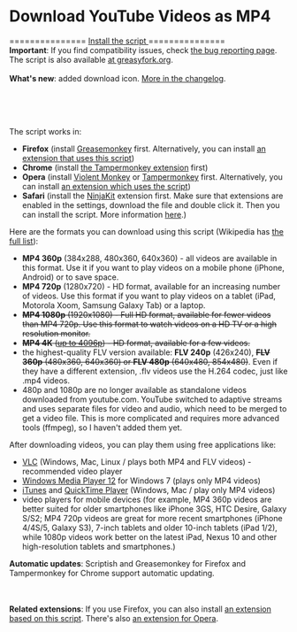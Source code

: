 Download YouTube Videos as MP4
===============

<div>
===============
<a href="https://github.com/gantt/downloadyoutube/blob/master/script/yt.user.js">
    Install the script
</a> 
===============
</div>

<div id="full_description"><b>Important</b>: If you find compatibility issues, check <a href="Debug.md">the bug reporting page</a>.
The script is also available <a href="https://greasyfork.org/scripts/1317-download-youtube-videos-as-mp4">at greasyfork.org</a>. 
<br><br><b>What's new</b>: added download icon. <a href="Changelog.md">More in the changelog</a>.



<br><br><img alt="" src="http://i.imgur.com/xhdYmVg.png"><br><br>

The script works in:

<ul><li><b>Firefox</b> (install <a href="https://addons.mozilla.org/firefox/addon/greasemonkey/">Greasemonkey</a> first. Alternatively, you can install <a href="https://addons.mozilla.org/firefox/addon/download-youtube/">an extension that uses this script</a>)</li><li><b>Chrome</b> (install <a href="https://chrome.google.com/webstore/detail/dhdgffkkebhmkfjojejmpbldmpobfkfo">the Tampermonkey extension</a> first)</li><li><b>Opera</b> (install <a href="https://addons.opera.com/en/extensions/details/violent-monkey/">Violent Monkey</a> or <a href="http://addons.opera.com/extensions/details/tampermonkey-beta/">Tampermonkey</a> first. Alternatively, you can install <a href="https://addons.opera.com/addons/extensions/details/download-youtube-videos-as-mp4/">an extension which uses the script</a>)</li><li><b>Safari</b> (install the <a href="http://ss-o.net/safari/extension/NinjaKit.safariextz">NinjaKit</a> extension first. Make sure that extensions are enabled in the settings, download the file and double click it. Then you can install the script. More information <a href="http://wiki.greasespot.net/Cross-browser_userscripting#NinjaKit">here</a>.)</li></ul>


Here are the formats you can download using this script (Wikipedia has <a href="http://en.wikipedia.org/wiki/YouTube#Quality_and_codecs">the full list</a>):

<ul><li><b>MP4 360p</b> (384x288, 480x360, 640x360) - all videos are available in this format. Use it if you want to play videos on a mobile phone (iPhone, Android) or to save space.</li><li><b>MP4 720p</b> (1280x720) - HD format, available for an increasing number of videos. Use this format if you want to play videos on a tablet (iPad, Motorola Xoom, Samsung Galaxy Tab) or a laptop.</li><li><del><b>MP4 1080p</b> (1920x1080) - Full HD format, available for fewer videos than MP4 720p. Use this format to watch videos on a HD TV or a high resolution monitor.</del></li><li><del><b>MP4 4K</b> (<a href="http://youtube-global.blogspot.com/2010/07/whats-bigger-than-1080p-4k-video-comes.html">up to 4096p</a>) - HD format, available for a few videos.</del></li><li>the highest-quality FLV version available: <b>FLV 240p</b> (426x240), <del><b>FLV 360p</b> (480x360, 640x360) or <b>FLV 480p</b> (640x480, 854x480)</del>. Even if they have a different extension, .flv videos use the H.264 codec, just like .mp4 videos.</li><li>480p and 1080p are no longer available as standalone videos downloaded from youtube.com. YouTube switched to adaptive streams and uses separate files for video and audio, which need to be merged to get a video file. This is more complicated and requires more advanced tools (ffmpeg), so I haven't added them yet. </li></ul>

After downloading videos, you can play them using free applications like:
<ul><li><a href="http://www.videolan.org/vlc/">VLC</a> (Windows, Mac, Linux / plays both MP4 and FLV videos) - recommended video player</li><li><a href="http://windows.microsoft.com/en-US/windows7/products/features/windows-media-player-12">Windows Media Player 12</a> for Windows 7 (plays only MP4 videos)</li><li><a href="http://www.apple.com/itunes/download/">iTunes</a> and <a href="http://www.apple.com/quicktime/download/">QuickTime Player</a> (Windows, Mac / play only MP4 videos)</li><li>video players for mobile devices (for example, MP4 360p videos are better suited for older smartphones like iPhone 3GS, HTC Desire, Galaxy S/S2; MP4 720p videos are great for more recent smartphones (iPhone 4/4S/5, Galaxy S3), 7-inch tablets and older 10-inch tablets (iPad 1/2), while 1080p videos work better on the latest iPad, Nexus 10 and other high-resolution tablets and smartphones.)</li></ul><b>Automatic updates</b>: Scriptish and Greasemonkey for Firefox and Tampermonkey for Chrome support automatic updating.

<br><br><b>Related extensions</b>: If you use Firefox, you can also install <a href="https://addons.mozilla.org/firefox/addon/download-youtube/">an extension based on this script</a>. There's also <a href="https://addons.opera.com/addons/extensions/details/download-youtube-videos-as-mp4/">an extension for Opera</a>.</div>
